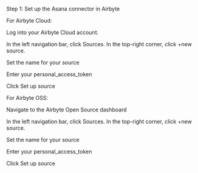 
Step 1: Set up the Asana connector in Airbyte

For Airbyte Cloud:

Log into your Airbyte Cloud account.

In the left navigation bar, click Sources. In the top-right corner, click +new source.

Set the name for your source

Enter your personal_access_token

Click Set up source

For Airbyte OSS:

Navigate to the Airbyte Open Source dashboard

In the left navigation bar, click Sources. In the top-right corner, click +new source.

Set the name for your source

Enter your personal_access_token

Click Set up source


